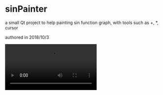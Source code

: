 # sinPainter
a small Qt project to help painting sin function graph, with tools such as +, *, cursor

authored in 2018/10/3

![test](https://github.com/LiChengchen/sinPainter/blob/main/v4-1.mp4)
